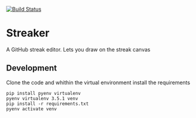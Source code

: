 [![Build Status](https://travis-ci.org/aldialimucaj/streaker.svg?branch=master)](https://travis-ci.org/aldialimucaj/streaker)

# Streaker
A GitHub streak editor. Lets you draw on the streak canvas


## Development
Clone the code and whithin the virtual environment install the requirements

    pip install pyenv virtualenv
    pyenv virtualenv 3.5.1 venv
    pip install -r requirements.txt
    pyenv activate venv
